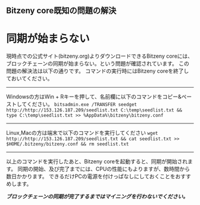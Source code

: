 ## Bitzeny core既知の問題の解決

# 同期が始まらない
現時点での公式サイト(bitzeny.org)よりダウンロードできるBitzeny coreには、ブロックチェーンの同期が始まらない。という問題が確認されています。
この問題の解決法は以下の通りです。
コマンドの実行時にはBitzeny coreを終了しておいてください。

----
Windowsの方はWin + Rキーを押して、名前欄に以下のコマンドをコピー&ペーストしてください。
`bitsadmin.exe /TRANSFER seedget http://http://153.126.187.209/seedlist.txt C:\temp\seedlist.txt && type C:\temp\seedlist.txt >> %AppData%\bitzeny\bitzeny.conf`

----
Linux,Macの方は端末で以下のコマンドを実行してください
`wget http://http://153.126.187.209/seedlist.txt && cat seedlist.txt >> $HOME/.bitzeny/bitzeny.conf && rm seedlist.txt`

----

以上のコマンドを実行したあと、Bitzeny coreを起動すると、同期が開始されます。
同期の開始、及び完了までには、CPUの性能にもよりますが、数時間から数日かかります。
できるだけPCの電源を付けっぱなしにしておくことをおすすめします。

***ブロックチェーンの同期が完了するまではマイニングを行わないでください。***
